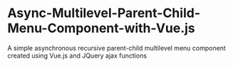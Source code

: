 # Async-Multilevel-Parent-Child-Menu-Component-with-Vue.js
A simple asynchronous recursive parent-child multilevel menu component created using Vue.js and JQuery ajax functions
